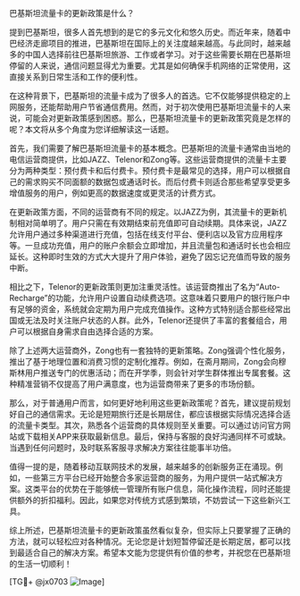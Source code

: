 巴基斯坦流量卡的更新政策是什么？

提到巴基斯坦，很多人首先想到的是它的多元文化和悠久历史。而近年来，随着中巴经济走廊项目的推进，巴基斯坦在国际上的关注度越来越高。与此同时，越来越多的中国人选择前往巴基斯坦旅游、工作或者学习。对于这些需要长期在巴基斯坦停留的人来说，通信问题显得尤为重要。尤其是如何确保手机网络的正常使用，这直接关系到日常生活和工作的便利性。

在这种背景下，巴基斯坦的流量卡成为了很多人的首选。它不仅能够提供稳定的上网服务，还能帮助用户节省通信费用。然而，对于初次使用巴基斯坦流量卡的人来说，可能会对更新政策感到困惑。那么，巴基斯坦流量卡的更新政策究竟是怎样的呢？本文将从多个角度为您详细解读这一话题。

首先，我们需要了解巴基斯坦流量卡的基本概念。巴基斯坦的流量卡通常由当地的电信运营商提供，比如JAZZ、Telenor和Zong等。这些运营商提供的流量卡主要分为两种类型：预付费卡和后付费卡。预付费卡是最常见的选择，用户可以根据自己的需求购买不同面额的数据包或通话时长。而后付费卡则适合那些希望享受更多增值服务的用户，例如更高的数据速度或更灵活的计费方式。

在更新政策方面，不同的运营商有不同的规定。以JAZZ为例，其流量卡的更新机制相对简单明了。用户只需在有效期结束前充值即可自动续期。具体来说，JAZZ允许用户通过多种渠道进行充值，包括在线支付平台、便利店以及官方应用程序等。一旦成功充值，用户的账户余额会立即增加，并且流量包和通话时长也会相应延长。这种即时生效的方式大大提升了用户体验，避免了因忘记充值而导致的服务中断。

相比之下，Telenor的更新政策则更加注重灵活性。该运营商推出了名为“Auto-Recharge”的功能，允许用户设置自动续费选项。这意味着只要用户的银行账户中有足够的资金，系统就会定期为用户完成充值操作。这种方式特别适合那些经常出国或无法及时关注账户状态的人群。此外，Telenor还提供了丰富的套餐组合，用户可以根据自身需求自由选择合适的方案。

除了上述两大运营商外，Zong也有一套独特的更新策略。Zong强调个性化服务，推出了基于地理位置和消费习惯的定制化推荐。例如，在斋月期间，Zong会向穆斯林用户推送专门的优惠活动；而在开学季，则会针对学生群体推出专属套餐。这种精准营销不仅提高了用户满意度，也为运营商带来了更多的市场份额。

那么，对于普通用户而言，如何更好地利用这些更新政策呢？首先，建议提前规划好自己的通信需求。无论是短期旅行还是长期居住，都应该根据实际情况选择合适的流量卡类型。其次，熟悉各个运营商的具体规则至关重要。可以通过访问官方网站或下载相关APP来获取最新信息。最后，保持与客服的良好沟通同样不可或缺。当遇到任何问题时，及时联系客服寻求解决方案往往能事半功倍。

值得一提的是，随着移动互联网技术的发展，越来越多的创新服务正在涌现。例如，一些第三方平台已经开始整合多家运营商的服务，为用户提供一站式解决方案。这类平台的优势在于能够统一管理所有账户信息，简化操作流程，同时还能提供额外的折扣福利。因此，如果您对传统方式感到繁琐，不妨尝试一下这些新兴工具。

综上所述，巴基斯坦流量卡的更新政策虽然看似复杂，但实际上只要掌握了正确的方法，就可以轻松应对各种情况。无论您是计划短暂停留还是长期定居，都可以找到最适合自己的解决方案。希望本文能为您提供有价值的参考，并祝您在巴基斯坦的生活一切顺利！

[TG💪+ @jx0703 ![Image](https://github.com/user-attachments/assets/dbca1d08-cadb-493c-b0ec-ad6f7a83f270)]